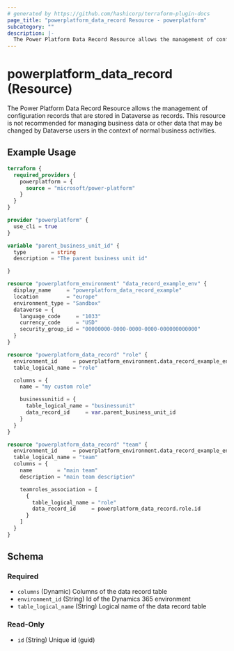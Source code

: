 ```yaml
---
# generated by https://github.com/hashicorp/terraform-plugin-docs
page_title: "powerplatform_data_record Resource - powerplatform"
subcategory: ""
description: |-
  The Power Platform Data Record Resource allows the management of configuration records that are stored in Dataverse as records. This resource is not recommended for managing business data or other data that may be changed by Dataverse users in the context of normal business activities.
---
```


# powerplatform_data_record (Resource)

The Power Platform Data Record Resource allows the management of configuration records that are stored in Dataverse as records. This resource is not recommended for managing business data or other data that may be changed by Dataverse users in the context of normal business activities.

## Example Usage

```terraform
terraform {
  required_providers {
    powerplatform = {
      source = "microsoft/power-platform"
    }
  }
}

provider "powerplatform" {
  use_cli = true
}

variable "parent_business_unit_id" {
  type        = string
  description = "The parent business unit id"

}

resource "powerplatform_environment" "data_record_example_env" {
  display_name     = "powerplatform_data_record_example"
  location         = "europe"
  environment_type = "Sandbox"
  dataverse = {
    language_code     = "1033"
    currency_code     = "USD"
    security_group_id = "00000000-0000-0000-0000-000000000000"
  }
}

resource "powerplatform_data_record" "role" {
  environment_id     = powerplatform_environment.data_record_example_env.id
  table_logical_name = "role"

  columns = {
    name = "my custom role"

    businessunitid = {
      table_logical_name = "businessunit"
      data_record_id     = var.parent_business_unit_id
    }
  }
}

resource "powerplatform_data_record" "team" {
  environment_id     = powerplatform_environment.data_record_example_env.id
  table_logical_name = "team"
  columns = {
    name        = "main team"
    description = "main team description"

    teamroles_association = [
      {
        table_logical_name = "role"
        data_record_id     = powerplatform_data_record.role.id
      }
    ]
  }
}
```

<!-- schema generated by tfplugindocs -->
## Schema

### Required

- `columns` (Dynamic) Columns of the data record table
- `environment_id` (String) Id of the Dynamics 365 environment
- `table_logical_name` (String) Logical name of the data record table

### Read-Only

- `id` (String) Unique id (guid)
